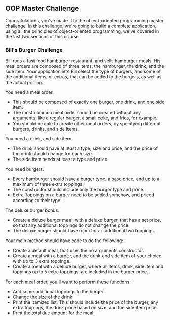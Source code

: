 ## OOP Master Challenge

Congratulations, you've made it to the object-oriented programming master challenge.
In this challenge, we're going to build a complete application, using all the principles of object-oriented programming, we've covered in the last two sections of this course.

### Bill's Burger Challenge
Bill runs a fast food hamburger restaurant, and sells hamburger meals.
His meal orders are composed of three items, the hamburger, the drink, and the side item.
Your application lets Bill select the type of burgers, and some of the additional items, or extras, that can be added to the burgers, as well as the actual pricing.

You need a meal order.
 - This should be composed of exactly one burger, one drink, and one side item.
 - The most common meal order should be created without any arguments, like a regular burger, a small coke, and fries, for example.
 - You should be able to create other meal orders, by specifying different burgers, drinks, and side items.
 
 You need a drink, and side item.
 - The drink should have at least a type, size and price, and the price of the drink should change for each size.
 - The side item needs at least a type and price.

You need burgers.
 - Every hamburger should have a burger type, a base price, and up to a maximum of three extra toppings.
 - The constructor should include only the burger type and price.
 - Extra Toppings on a burger need to be added somehow, and priced according to their type.

The deluxe burger bonus.
 - Create a deluxe burger meal, with a deluxe burger, that has a set price, so that any additional toppings do not change the price.
 - The deluxe burger should have room for an additional two toppings.

Your main method should have code to do the following:
 - Create a default meal, that uses the no arguments constructor.
 - Create a meal with a burger, and the drink and side item of your choice, with up to 3 extra toppings.
 - Create a meal with a deluxe burger, where all items, drink, side item and toppings up to 5 extra toppings, are included in the burger price.

For each meal order, you'll want to perform these functions:
 - Add some additional toppings to the burger.
 - Change the size of the drink.
 - Print the itemized list. This should include the price of the burger, any extra toppings, the drink price based on size, and the side item price.
 - Print the total due amount for the meal.